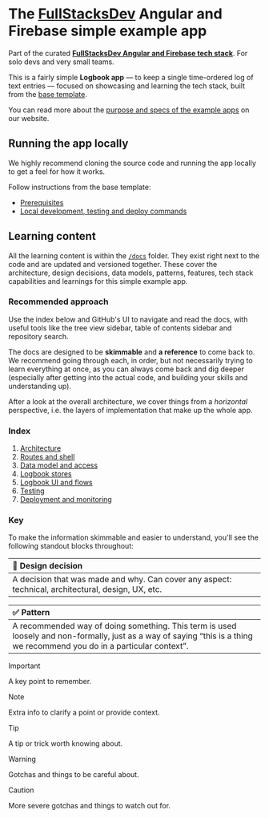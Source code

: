 # The [FullStacksDev](https://fullstacks.dev) Angular and Firebase simple example app

Part of the curated [**FullStacksDev Angular and Firebase tech stack**](https://fullstacks.dev/#angular-and-firebase). For solo devs and very small teams.

This is a fairly simple **Logbook app** — to keep a single time-ordered log of text entries — focused on showcasing and learning the tech stack, built from the [base template](https://github.com/FullStacksDev/angular-and-firebase-template).

You can read more about the [purpose and specs of the example apps](TODO) on our website.

## Running the app locally

We highly recommend cloning the source code and running the app locally to get a feel for how it works.

Follow instructions from the base template:

- [Prerequisites](https://github.com/FullStacksDev/angular-and-firebase-template/blob/main/README.md#prerequisites)
- [Local development, testing and deploy commands](https://github.com/FullStacksDev/angular-and-firebase-template/blob/main/README.md#local-development-testing-and-deploy-commands)

## Learning content

All the learning content is within the [`/docs`](./docs) folder. They exist right next to the code and are updated and versioned together. These cover the architecture, design decisions, data models, patterns, features, tech stack capabilities and learnings for this simple example app.

### Recommended approach

Use the index below and GitHub's UI to navigate and read the docs, with useful tools like the tree view sidebar, table of contents sidebar and repository search.

The docs are designed to be **skimmable** and **a reference** to come back to. We recommend going through each, in order, but not necessarily trying to learn everything at once, as you can always come back and dig deeper (especially after getting into the actual code, and building your skills and understanding up).

After a look at the overall architecture, we cover things from a _horizontal_ perspective, i.e. the layers of implementation that make up the whole app.

### Index

1. [Architecture](./docs/1.architecture.md)
1. [Routes and shell](./docs/2.routes-and-shell.md)
1. [Data model and access](./docs/3.data-model-and-access.md)
1. [Logbook stores](./docs/4.logbook-stores.md)
1. [Logbook UI and flows](./docs/5.logbook-ui-and-flows.md)
1. [Testing](./docs/6.testing.md)
1. [Deployment and monitoring](./docs/7.deployment-and-monitoring.md)

### Key

To make the information skimmable and easier to understand, you'll see the following standout blocks throughout:

| **:brain: Design decision** |
| :-- |
| A decision that was made and why. Can cover any aspect: technical, architectural, design, UX, etc. |

| **:white_check_mark: Pattern** |
| :-- |
| A recommended way of doing something. This term is used loosely and non-formally, just as a way of saying “this is a thing we recommend you do in a particular context”. |

> [!IMPORTANT]
>
> A key point to remember.

> [!NOTE]
>
> Extra info to clarify a point or provide context.

> [!TIP]
>
> A tip or trick worth knowing about.

> [!WARNING]
>
> Gotchas and things to be careful about.

> [!CAUTION]
>
> More severe gotchas and things to watch out for.
